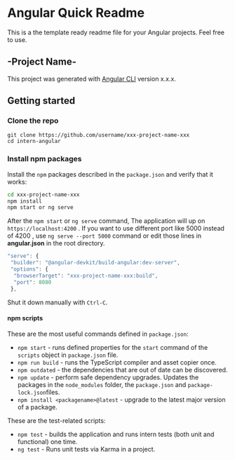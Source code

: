 # Angular Quick Readme

This is a the template ready readme file for your Angular projects. Feel free to use.

## -Project Name-

This project was generated with [Angular CLI](https://github.com/angular/angular-cli) version x.x.x.

## Getting started

### Clone the repo

```shell
git clone https://github.com/username/xxx-project-name-xxx
cd intern-angular
```

### Install npm packages

Install the `npm` packages described in the `package.json` and verify that it works:

```sh
cd xxx-project-name-xxx
npm install
npm start or ng serve
```

After the `npm start` or `ng serve` command, The application will up on ` https://localhost:4200` . If you want to use different port like 5000 instead of 4200 , use `ng serve --port 5000` command or edit those lines in **angular.json** in the root directory.

```javascript
"serve": {
 "builder": "@angular-devkit/build-angular:dev-server",
 "options": {
  "browserTarget": "xxx-project-name-xxx:build",
  "port": 8080
 },
```

Shut it down manually with `Ctrl-C`.

#### npm scripts

These are the most useful commands defined in `package.json`:

* `npm start` - runs defined properties for the `start` command of the `scripts` object in `package.json` file.
* `npm run build` - runs the TypeScript compiler and asset copier once.
* `npm outdated` - the dependencies that are out of date can be discovered.
* `npm update` - perform safe dependency upgrades. Updates the packages in the `node_modules` folder, the `package.json` and `package-lock.json`files.
* `npm install <packagename>@latest` - upgrade to the latest major version of a package.

These are the test-related scripts:

* `npm test` - builds the application and runs intern tests (both unit and functional) one time.
* `ng test` - Runs unit tests via Karma in a project.
